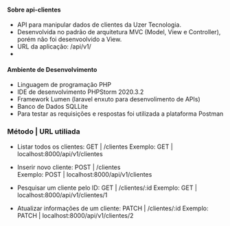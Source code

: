 #### Sobre api-clientes

- API para manipular dados de clientes da Uzer Tecnologia.
- Desenvolvida no padrão de arquitetura MVC (Model, View e Controller), porém não foi desenvoolvido a View.
- URL da aplicação: /api/v1/
- 
#### Ambiente de Desenvolvimento

- Linguagem de programação PHP
- IDE de desenvolvimento PHPStorm 2020.3.2
- Framework Lumen (laravel enxuto para desenvolimento de APIs)
- Banco de Dados SQLLite
- Para testar as requisições e respostas foi utilizada a plataforma Postman


### Método | URL utiliada

- Listar todos os clientes: GET | /clientes
  Exemplo: GET   | localhost:8000/api/v1/clientes

- Inserir novo cliente: POST | /clientes                
  Exemplo: POST  | localhost:8000/api/v1/clientes

- Pesquisar um cliente pelo ID: GET | /clientes/:id
  Exemplo: GET   | localhost:8000/api/v1/clientes/1
  
- Atualizar informações de um cliente:  PATCH | /clientes/:id
  Exemplo: PATCH | localhost:8000/api/v1/clientes/2
